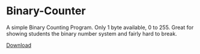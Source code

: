# Binary-Counter
A simple Binary Counting Program. Only 1 byte available, 0 to 255. Great for showing students the binary number system and fairly hard to break.

[Download](https://github.com/zombiepigdragon/Binary-Counter/releases)

